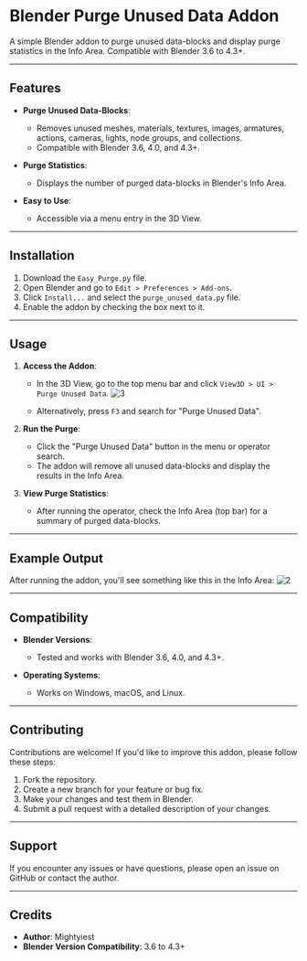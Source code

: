 # Blender Purge Unused Data Addon

A simple Blender addon to purge unused data-blocks and display purge statistics in the Info Area. Compatible with Blender 3.6 to 4.3+.

---

## Features

- **Purge Unused Data-Blocks**:
  - Removes unused meshes, materials, textures, images, armatures, actions, cameras, lights, node groups, and collections.
  - Compatible with Blender 3.6, 4.0, and 4.3+.

- **Purge Statistics**:
  - Displays the number of purged data-blocks in Blender's Info Area.

- **Easy to Use**:
  - Accessible via a menu entry in the 3D View.

---

## Installation

1. Download the `Easy_Purge.py` file.
2. Open Blender and go to `Edit > Preferences > Add-ons`.
3. Click `Install...` and select the `purge_unused_data.py` file.
4. Enable the addon by checking the box next to it.

---

## Usage

1. **Access the Addon**:
   - In the 3D View, go to the top menu bar and click `View3D > UI > Purge Unused Data`.
![3](https://github.com/user-attachments/assets/cab1e79c-6da4-42db-9635-1d0bb6df7a95)

   - Alternatively, press `F3` and search for "Purge Unused Data".

2. **Run the Purge**:
   - Click the "Purge Unused Data" button in the menu or operator search.
   - The addon will remove all unused data-blocks and display the results in the Info Area.

3. **View Purge Statistics**:
   - After running the operator, check the Info Area (top bar) for a summary of purged data-blocks.


---

## Example Output

After running the addon, you'll see something like this in the Info Area:
![2](https://github.com/user-attachments/assets/bd939ec1-5c04-4e16-80fe-9b94f1490269)


---

## Compatibility

- **Blender Versions**:
  - Tested and works with Blender 3.6, 4.0, and 4.3+.

- **Operating Systems**:
  - Works on Windows, macOS, and Linux.

---

## Contributing

Contributions are welcome! If you'd like to improve this addon, please follow these steps:

1. Fork the repository.
2. Create a new branch for your feature or bug fix.
3. Make your changes and test them in Blender.
4. Submit a pull request with a detailed description of your changes.

---

## Support

If you encounter any issues or have questions, please open an issue on GitHub or contact the author.

---

## Credits

- **Author**: Mightyiest
- **Blender Version Compatibility**: 3.6 to 4.3+


